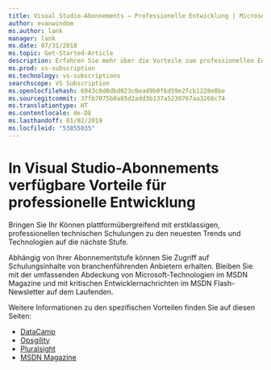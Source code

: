 ```yaml
---
title: Visual Studio-Abonnements – Professionelle Entwicklung | Microsoft-Dokumentation
author: evanwindom
ms.author: lank
manager: lank
ms.date: 07/31/2018
ms.topic: Get-Started-Article
description: Erfahren Sie mehr über die Vorteile zum professionellen Entwickeln, die in Visual Studio-Abonnements enthalten sind
ms.prod: vs-subscription
ms.technology: vs-subscriptions
searchscope: VS Subscription
ms.openlocfilehash: 6943c0d0dbd023c0ead9b0f6d59e2fcb1228e8be
ms.sourcegitcommit: 37fb7075b0a65d2add3b137a5230767aa3266c74
ms.translationtype: HT
ms.contentlocale: de-DE
ms.lasthandoff: 01/02/2019
ms.locfileid: "53855035"
---
```

# <a name="professional-development-benefits-available-in-visual-studio-subscriptions"></a>In Visual Studio-Abonnements verfügbare Vorteile für professionelle Entwicklung

Bringen Sie Ihr Können plattformübergreifend mit erstklassigen, professionellen technischen Schulungen zu den neuesten Trends und Technologien auf die nächste Stufe. 

Abhängig von Ihrer Abonnementstufe können Sie Zugriff auf Schulungsinhalte von branchenführenden Anbietern erhalten.  Bleiben Sie mit der umfassenden Abdeckung von Microsoft-Technologien im MSDN Magazine und mit kritischen Entwicklernachrichten im MSDN Flash-Newsletter auf dem Laufenden. 

Weitere Informationen zu den spezifischen Vorteilen finden Sie auf diesen Seiten:

- [DataCamp](vs-datacamp.md)
- [Opsgility](vs-opsgility.md)
- [Pluralsight](vs-pluralsight.md)
- [MSDN Magazine](vs-msdn.md)
